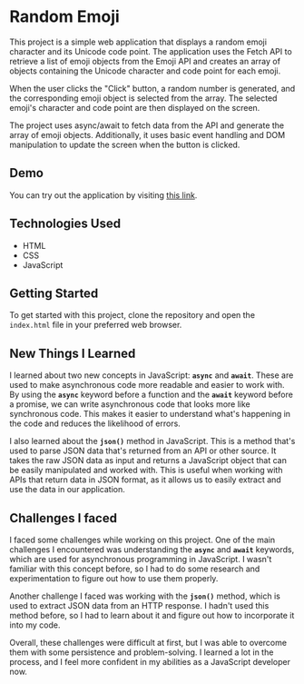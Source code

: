 # Random Emoji

This project is a simple web application that displays a random emoji character and its Unicode code point. The application uses the Fetch API to retrieve a list of emoji objects from the Emoji API and creates an array of objects containing the Unicode character and code point for each emoji.

When the user clicks the "Click" button, a random number is generated, and the corresponding emoji object is selected from the array. The selected emoji's character and code point are then displayed on the screen.

The project uses async/await to fetch data from the API and generate the array of emoji objects. Additionally, it uses basic event handling and DOM manipulation to update the screen when the button is clicked.

## Demo

You can try out the application by visiting [this link](https://paribhandarkar.github.io/random-emoji/).

## Technologies Used

- HTML
- CSS
- JavaScript

## Getting Started

To get started with this project, clone the repository and open the `index.html` file in your preferred web browser.

## New Things I Learned

I learned about two new concepts in JavaScript: **`async`** and **`await`**. These are used to make asynchronous code more readable and easier to work with. By using the **`async`** keyword before a function and the **`await`** keyword before a promise, we can write asynchronous code that looks more like synchronous code. This makes it easier to understand what's happening in the code and reduces the likelihood of errors.

I also learned about the **`json()`** method in JavaScript. This is a method that's used to parse JSON data that's returned from an API or other source. It takes the raw JSON data as input and returns a JavaScript object that can be easily manipulated and worked with. This is useful when working with APIs that return data in JSON format, as it allows us to easily extract and use the data in our application.

## Challenges I faced

I faced some challenges while working on this project. One of the main challenges I encountered was understanding the **`async`** and **`await`** keywords, which are used for asynchronous programming in JavaScript. I wasn't familiar with this concept before, so I had to do some research and experimentation to figure out how to use them properly.

Another challenge I faced was working with the **`json()`** method, which is used to extract JSON data from an HTTP response. I hadn't used this method before, so I had to learn about it and figure out how to incorporate it into my code.

Overall, these challenges were difficult at first, but I was able to overcome them with some persistence and problem-solving. I learned a lot in the process, and I feel more confident in my abilities as a JavaScript developer now.
